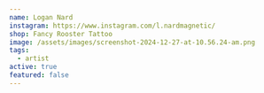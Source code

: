 ```yaml
---
name: Logan Nard
instagram: https://www.instagram.com/l.nardmagnetic/
shop: Fancy Rooster Tattoo
image: /assets/images/screenshot-2024-12-27-at-10.56.24-am.png
tags:
  - artist
active: true
featured: false
---
```

